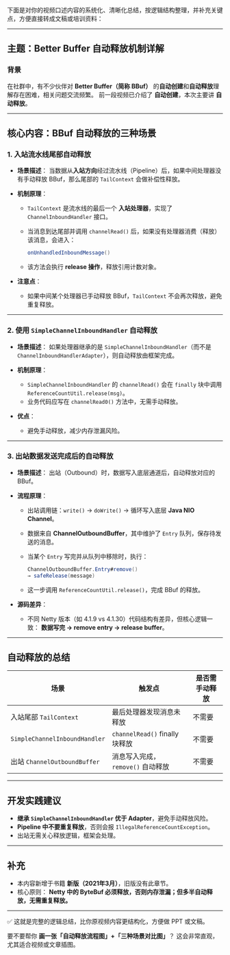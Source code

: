 下面是对你的视频口述内容的系统化、清晰化总结，按逻辑结构整理，并补充关键点，方便直接转成文稿或培训资料：

---

## **主题：Better Buffer 自动释放机制详解**

### **背景**

在社群中，有不少伙伴对 **Better Buffer（简称 BBuf）** 的**自动创建**和**自动释放**理解存在困难，相关问题交流频繁。
前一段视频已介绍了 **自动创建**，本次主要讲 **自动释放**。

---

## **核心内容：BBuf 自动释放的三种场景**

### **1. 入站流水线尾部自动释放**

* **场景描述**：
  当数据从**入站方向**经过流水线（Pipeline）后，如果中间处理器没有手动释放 BBuf，那么尾部的 `TailContext` 会做补偿性释放。

* **机制原理**：

  * `TailContext` 是流水线的最后一个 **入站处理器**，实现了 `ChannelInboundHandler` 接口。
  * 当消息到达尾部并调用 `channelRead()` 后，如果没有处理器消费（释放）该消息，会进入：

    ```java
    onUnhandledInboundMessage()
    ```
  * 该方法会执行 **release 操作**，释放引用计数对象。

* **注意点**：

  * 如果中间某个处理器已手动释放 BBuf，`TailContext` 不会再次释放，避免重复释放。

---

### **2. 使用 `SimpleChannelInboundHandler` 自动释放**

* **场景描述**：
  如果处理器继承的是 `SimpleChannelInboundHandler`（而不是 `ChannelInboundHandlerAdapter`），则自动释放由框架完成。

* **机制原理**：

  * `SimpleChannelInboundHandler` 的 `channelRead()` 会在 `finally` 块中调用 `ReferenceCountUtil.release(msg)`。
  * 业务代码应写在 `channelRead0()` 方法中，无需手动释放。

* **优点**：

  * 避免手动释放，减少内存泄漏风险。

---

### **3. 出站数据发送完成后的自动释放**

* **场景描述**：
  出站（Outbound）时，数据写入底层通道后，自动释放对应的 BBuf。

* **流程原理**：

  * 出站调用链：`write()` → `doWrite()` → 循环写入底层 **Java NIO Channel**。
  * 数据来自 **ChannelOutboundBuffer**，其中维护了 `Entry` 队列，保存待发送的消息。
  * 当某个 `Entry` 写完并从队列中移除时，执行：

    ```java
    ChannelOutboundBuffer.Entry#remove()
    → safeRelease(message)
    ```
  * 这一步调用 `ReferenceCountUtil.release()`，完成 BBuf 的释放。

* **源码差异**：

  * 不同 Netty 版本（如 4.1.9 vs 4.1.30）代码结构有差异，但核心逻辑一致：
    **数据写完 → remove entry → release buffer**。

---

## **自动释放的总结**

| 场景                            | 触发点                         | 是否需手动释放 |
| ----------------------------- | --------------------------- | ------- |
| 入站尾部 `TailContext`            | 最后处理器发现消息未释放                | 不需要     |
| `SimpleChannelInboundHandler` | `channelRead()` finally 块释放 | 不需要     |
| 出站 `ChannelOutboundBuffer`    | 消息写入完成，`remove()` 自动释放      | 不需要     |

---

## **开发实践建议**

* **继承 `SimpleChannelInboundHandler` 优于 Adapter**，避免手动释放风险。
* **Pipeline 中不要重复释放**，否则会报 `IllegalReferenceCountException`。
* 出站无需关心释放逻辑，框架会处理。

---

## **补充**

* 本内容新增于书籍 **新版（2021年3月）**，旧版没有此章节。
* 核心原则：
  **Netty 中的 ByteBuf 必须释放，否则内存泄漏；但多半自动释放，无需重复释放。**

---

✅ 这就是完整的逻辑总结，比你原视频内容更结构化，方便做 PPT 或文稿。

要不要帮你 **画一张「自动释放流程图」+「三种场景对比图」**？
这会非常直观，尤其适合视频或文章插图。
